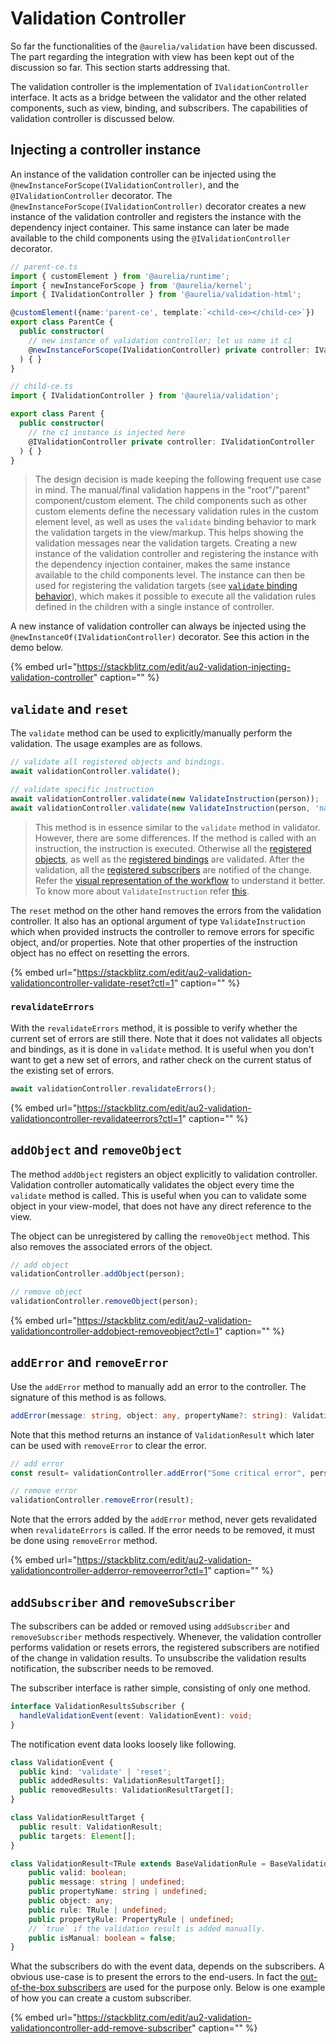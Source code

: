 
# Validation Controller

So far the functionalities of the `@aurelia/validation` have been discussed. The part regarding the integration with view has been kept out of the discussion so far. This section starts addressing that.

The validation controller is the implementation of `IValidationController` interface. It acts as a bridge between the validator and the other related components, such as view, binding, and subscribers. The capabilities of validation controller is discussed below.

## Injecting a controller instance

An instance of the validation controller can be injected using the `@newInstanceForScope(IValidationController)`, and the `@IValidationController` decorator. The `@newInstanceForScope(IValidationController)` decorator creates a new instance of the validation controller and registers the instance with the dependency inject container. This same instance can later be made available to the child components using the `@IValidationController` decorator.

```typescript
// parent-ce.ts
import { customElement } from '@aurelia/runtime';
import { newInstanceForScope } from '@aurelia/kernel';
import { IValidationController } from '@aurelia/validation-html';

@customElement({name:'parent-ce', template:`<child-ce></child-ce>`})
export class ParentCe {
  public constructor(
    // new instance of validation controller; let us name it c1
    @newInstanceForScope(IValidationController) private controller: IValidationController
  ) { }
}

// child-ce.ts
import { IValidationController } from '@aurelia/validation';

export class Parent {
  public constructor(
    // the c1 instance is injected here
    @IValidationController private controller: IValidationController
  ) { }
}
```

> The design decision is made keeping the following frequent use case in mind. The manual/final validation happens in the "root"/"parent" component/custom element. The child components such as other custom elements define the necessary validation rules in the custom element level, as well as uses the `validate` binding behavior to mark the validation targets in the view/markup. This helps showing the validation messages near the validation targets. Creating a new instance of the validation controller and registering the instance with the dependency injection container, makes the same instance available to the child components level. The instance can then be used for registering the validation targets \(see [`validate` binding behavior](validate-binding-behavior.md)\), which makes it possible to execute all the validation rules defined in the children with a single instance of controller.

A new instance of validation controller can always be injected using the `@newInstanceOf(IValidationController)` decorator. See this action in the demo below.

{% embed url="https://stackblitz.com/edit/au2-validation-injecting-validation-controller" caption="" %}

## `validate` and `reset`

The `validate` method can be used to explicitly/manually perform the validation. The usage examples are as follows.

```typescript
// validate all registered objects and bindings.
await validationController.validate();

// validate specific instruction
await validationController.validate(new ValidateInstruction(person));
await validationController.validate(new ValidateInstruction(person, 'name'));
```

> This method is in essence similar to the `validate` method in validator. However, there are some differences. If the method is called with an instruction, the instruction is executed. Otherwise all the [registered objects](validation-controller.md#addObject-and-removeObject), as well as the [registered bindings](validate-binding-behavior.md) are validated. After the validation, all the [registered subscribers](validation-controller.md) are notified of the change. Refer the [visual representation of the workflow](architecture.md#how-does-it-work) to understand it better. To know more about `ValidateInstruction` refer [this](defining-rules.md#Validator-and-validate-instruction).

The `reset` method on the other hand removes the errors from the validation controller. It also has an optional argument of type `ValidateInstruction` which when provided instructs the controller to remove errors for specific object, and/or properties. Note that other properties of the instruction object has no effect on resetting the errors.

{% embed url="https://stackblitz.com/edit/au2-validation-validationcontroller-validate-reset?ctl=1" caption="" %}

### `revalidateErrors`

With the `revalidateErrors` method, it is possible to verify whether the current set of errors are still there. Note that it does not validates all objects and bindings, as it is done in `validate` method. It is useful when you don't want to get a new set of errors, and rather check on the current status of the existing set of errors.

```typescript
await validationController.revalidateErrors();
```

{% embed url="https://stackblitz.com/edit/au2-validation-validationcontroller-revalidateerrors?ctl=1" caption="" %}

## `addObject` and `removeObject`

The method `addObject` registers an object explicitly to validation controller. Validation controller automatically validates the object every time the `validate` method is called. This is useful when you can to validate some object in your view-model, that does not have any direct reference to the view.

The object can be unregistered by calling the `removeObject` method. This also removes the associated errors of the object.

```typescript
// add object
validationController.addObject(person);

// remove object
validationController.removeObject(person);
```

{% embed url="https://stackblitz.com/edit/au2-validation-validationcontroller-addobject-removeobject?ctl=1" caption="" %}

## `addError` and `removeError`

Use the `addError` method to manually add an error to the controller. The signature of this method is as follows.

```typescript
addError(message: string, object: any, propertyName?: string): ValidationResult;
```

Note that this method returns an instance of `ValidationResult` which later can be used with `removeError` to clear the error.

```typescript
// add error
const result= validationController.addError("Some critical error", person);

// remove error
validationController.removeError(result);
```

Note that the errors added by the `addError` method, never gets revalidated when `revalidateErrors` is called. If the error needs to be removed, it must be done using `removeError` method.

{% embed url="https://stackblitz.com/edit/au2-validation-validationcontroller-adderror-removeerror?ctl=1" caption="" %}

## `addSubscriber` and `removeSubscriber`

The subscribers can be added or removed using `addSubscriber` and `removeSubscriber` methods respectively. Whenever, the validation controller performs validation or resets errors, the registered subscribers are notified of the change in validation results. To unsubscribe the validation results notification, the subscriber needs to be removed.

The subscriber interface is rather simple, consisting of only one method.

```typescript
interface ValidationResultsSubscriber {
  handleValidationEvent(event: ValidationEvent): void;
}
```

The notification event data looks loosely like following.

```typescript
class ValidationEvent {
  public kind: 'validate' | 'reset';
  public addedResults: ValidationResultTarget[];
  public removedResults: ValidationResultTarget[];
}

class ValidationResultTarget {
  public result: ValidationResult;
  public targets: Element[];
}

class ValidationResult<TRule extends BaseValidationRule = BaseValidationRule> {
    public valid: boolean;
    public message: string | undefined;
    public propertyName: string | undefined;
    public object: any;
    public rule: TRule | undefined;
    public propertyRule: PropertyRule | undefined;
    // `true` if the validation result is added manually.
    public isManual: boolean = false;
}
```

What the subscribers do with the event data, depends on the subscribers. A obvious use-case is to present the errors to the end-users. In fact the [out-of-the-box subscribers](displaying-errors.md) are used for the purpose only. Below is one example of how you can create a custom subscriber.

{% embed url="https://stackblitz.com/edit/au2-validation-validationcontroller-add-remove-subscriber" caption="" %}
